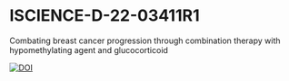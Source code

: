 # ISCIENCE-D-22-03411R1
Combating breast cancer progression through combination therapy with hypomethylating agent and glucocorticoid

[![DOI](https://zenodo.org/badge/620231798.svg)](https://zenodo.org/badge/latestdoi/620231798)
